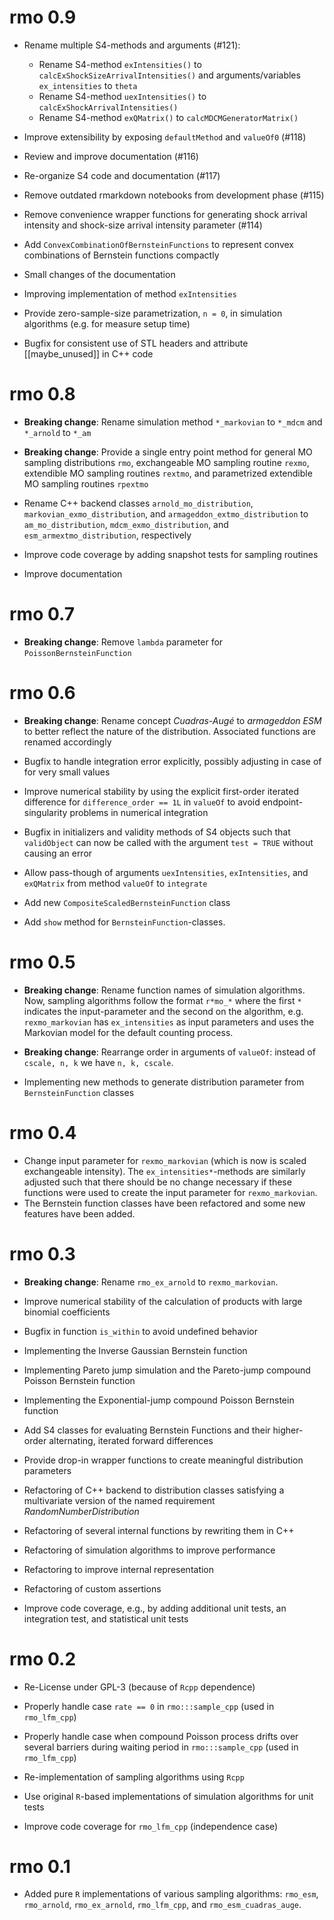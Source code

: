 # rmo 0.9

- Rename multiple S4-methods and arguments (#121):
  - Rename S4-method `exIntensities()` to `calcExShockSizeArrivalIntensities()`
    and arguments/variables `ex_intensities` to `theta`
  - Rename S4-method `uexIntensities()` to `calcExShockArrivalIntensities()`
  - Rename S4-method `exQMatrix()` to `calcMDCMGeneratorMatrix()`

- Improve extensibility by exposing `defaultMethod` and `valueOf0` (#118)

- Review and improve documentation (#116)

- Re-organize S4 code and documentation (#117)

- Remove outdated rmarkdown notebooks from development phase (#115)

- Remove convenience wrapper functions for generating shock arrival intensity
  and shock-size arrival intensity parameter (#114)

- Add `ConvexCombinationOfBernsteinFunctions` to represent convex combinations
  of Bernstein functions compactly

- Small changes of the documentation

- Improving implementation of method `exIntensities`

- Provide zero-sample-size parametrization, `n = 0`, in simulation algorithms
  (e.g. for measure setup time)

- Bugfix for consistent use of STL headers and attribute [[maybe_unused]] in C++
  code

# rmo 0.8

- **Breaking change**: Rename simulation method `*_markovian` to `*_mdcm` and
  `*_arnold` to `*_am`

- **Breaking change**: Provide a single entry point method for general MO
  sampling distributions `rmo`, exchangeable MO sampling routine `rexmo`,
  extendible MO sampling routines `rextmo`, and parametrized extendible MO
  sampling routines `rpextmo`

- Rename C++ backend classes `arnold_mo_distribution`,
`markovian_exmo_distribution`, and `armageddon_extmo_distribution` to
`am_mo_distribution`, `mdcm_exmo_distribution`, and `esm_armextmo_distribution`,
respectively

- Improve code coverage by adding snapshot tests for sampling routines

- Improve documentation

# rmo 0.7

- **Breaking change**: Remove `lambda` parameter for `PoissonBernsteinFunction`

# rmo 0.6

- **Breaking change**: Rename concept *Cuadras-Augé* to *armageddon ESM* to
  better reflect the nature of the distribution. Associated functions are
  renamed accordingly

- Bugfix to handle integration error explicitly, possibly adjusting in case of
  for very small values

- Improve numerical stability by using the explicit first-order iterated
  difference for `difference_order == 1L` in `valueOf` to avoid
  endpoint-singularity problems in numerical integration

- Bugfix in initializers and validity methods of S4 objects such that
  `validObject` can now be called with the argument `test = TRUE` without
  causing an error

- Allow pass-though of arguments `uexIntensities`, `exIntensities`, and
  `exQMatrix` from method `valueOf` to `integrate`

- Add new `CompositeScaledBernsteinFunction` class

- Add `show` method for `BernsteinFunction`-classes.

# rmo 0.5

- **Breaking change**: Rename function names of simulation algorithms. Now,
  sampling algorithms follow the format `r*mo_*` where the first `*` indicates
  the input-parameter and the second on the algorithm, e.g. `rexmo_markovian`
  has `ex_intensities` as input parameters and uses the Markovian model for the
  default counting process.

- **Breaking change**: Rearrange order in arguments of `valueOf`: instead of
  `cscale, n, k` we have `n, k, cscale`.

- Implementing new methods to generate distribution parameter from
  `BernsteinFunction` classes

# rmo 0.4

- Change input parameter for `rexmo_markovian` (which is now is scaled
  exchangeable intensity). The `ex_intensities*`-methods are similarly adjusted
  such that there should be no change necessary if these functions were used
  to create the input parameter for `rexmo_markovian`.
- The Bernstein function classes have been refactored and some new features have
  been added.

# rmo 0.3

- **Breaking change**: Rename `rmo_ex_arnold` to `rexmo_markovian`.

- Improve numerical stability of the calculation of products with large binomial
  coefficients

- Bugfix in function `is_within` to avoid undefined behavior

- Implementing the Inverse Gaussian Bernstein function

- Implementing Pareto jump simulation and the Pareto-jump compound Poisson
  Bernstein function

- Implementing the Exponential-jump compound Poisson Bernstein function

- Add S4 classes for evaluating Bernstein Functions and their higher-order
  alternating, iterated forward differences

- Provide drop-in wrapper functions to create meaningful distribution parameters

- Refactoring of C++ backend to distribution classes satisfying a multivariate
  version of the named requirement *RandomNumberDistribution*

- Refactoring of several internal functions by rewriting them in C++

- Refactoring of simulation algorithms to improve performance

- Refactoring to improve internal representation

- Refactoring of custom assertions

- Improve code coverage, e.g., by adding additional unit tests, an integration
  test, and statistical unit tests

# rmo 0.2

- Re-License under GPL-3 (because of `Rcpp` dependence)

- Properly handle case `rate == 0` in `rmo:::sample_cpp` (used in `rmo_lfm_cpp`)

- Properly handle case when compound Poisson process drifts over several
  barriers during waiting period in `rmo:::sample_cpp` (used in `rmo_lfm_cpp`)

- Re-implementation of sampling algorithms using `Rcpp`

- Use original `R`-based implementations of simulation algorithms for unit tests

- Improve code coverage for `rmo_lfm_cpp` (independence case)

# rmo 0.1

- Added pure `R` implementations of various sampling algorithms: `rmo_esm`,
`rmo_arnold`, `rmo_ex_arnold`, `rmo_lfm_cpp`, and `rmo_esm_cuadras_auge`.
